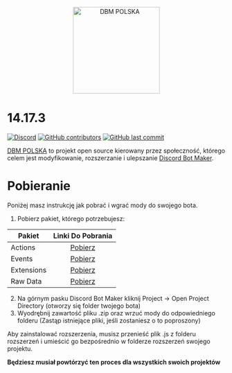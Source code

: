 <p align="center">
  <a title="DBM POLSKA" href="https://discord.gg/9HYB4n3Dz4" target="_blank">
    <img src="https://media.discordapp.net/attachments/1301409004248891443/1301440161464324128/Discord_Bot_Maker_PL.png?ex=67933a1a&is=6791e89a&hm=338cc7388bfddd23c8e28929dc86ee90aafbfc3d118bb18063cd4bdf5129ed42&=&format=webp&quality=lossless&width=663&height=663" width="200" alt="DBM POLSKA" />
  </a>
</p>

# 14.17.3

[![Discord](https://img.shields.io/discord/1301396266479124501?label=discord)](https://discord.gg/9HYB4n3Dz4)
[![GitHub contributors](https://img.shields.io/github/contributors/shadow64gg/DBM-14)](https://github.com/Shadow64gg/DBM-14)
[![GitHub last commit](https://img.shields.io/github/last-commit/shadow64gg/DBM-14)](https://github.com/Shadow64gg/DBM-14)

[DBM POLSKA](https://discord.gg/9HYB4n3Dz4) to projekt open source kierowany przez społeczność, którego celem jest modyfikowanie, rozszerzanie i ulepszanie [Discord Bot Maker](https://store.steampowered.com/app/682130/Discord_Bot_Maker/).

# Pobieranie

Poniżej masz instrukcję jak pobrać i wgrać mody do swojego bota.

1.  Pobierz pakiet, którego potrzebujesz:

| Pakiet    |                                                        Linki Do Pobrania                                                         |
| ---------- | :--------------------------------------------------------------------------------------------------------------------------: |
| Actions    |  [Pobierz](https://dbm-network.github.io/download-git/#/home?url=https://github.com/Shadow64gg/DBM-14/tree/main/actions)   |
| Events     |   [Pobierz](https://dbm-network.github.io/download-git/#/home?url=https://github.com/Shadow64gg/DBM-14/tree/main/events)   |
| Extensions | [Pobierz](https://dbm-network.github.io/download-git/#/home?url=https://github.com/Shadow64gg/DBM-14/tree/main/extensions) |
| Raw Data | [Pobierz](aktualnie-niedostępne) |

2.  Na górnym pasku Discord Bot Maker kliknij Project → Open Project Directory (otworzy się folder twojego bota)
3.  Wyodrębnij zawartość pliku .zip oraz wrzuć mody do odpowiedniego folderu
    (Zastąp istniejące pliki, jeśli zostaniesz o to poproszony)

Aby zainstalować rozszerzenia, musisz przenieść plik .js z folderu rozszerzeń i umieścić go bezpośrednio w folderze rozszerzeń swojego projektu.

**Będziesz musiał powtórzyć ten proces dla wszystkich swoich projektów**
